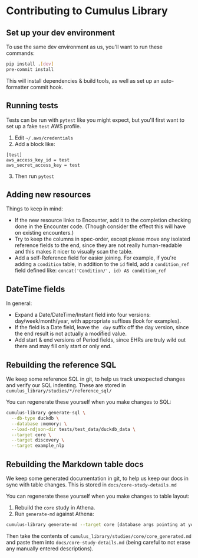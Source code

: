 # Contributing to Cumulus Library

## Set up your dev environment

To use the same dev environment as us, you'll want to run these commands:
```sh
pip install .[dev]
pre-commit install
```

This will install dependencies & build tools,
as well as set up an auto-formatter commit hook.

## Running tests

Tests can be run with `pytest` like you might expect,
but you'll first want to set up a fake `test` AWS profile.

1. Edit `~/.aws/credentials`
2. Add a block like:
```
[test]
aws_access_key_id = test
aws_secret_access_key = test
```
3. Then run `pytest`

## Adding new resources

Things to keep in mind:
- If the new resource links to Encounter,
  add it to the completion checking done in the Encounter code.
  (Though consider the effect this will have on existing encounters.)
- Try to keep the columns in spec-order,
  except please move any isolated reference fields to the end,
  since they are not really human-readable and
  this makes it nicer to visually scan the table.
- Add a self-Reference field for easier joining.
  For example, if you're adding a `condition` table, in addition to
  the `id` field, add a `condition_ref` field defined like:
  `concat('Condition/', id) AS condition_ref`

## DateTime fields

In general:
- Expand a Date/DateTime/Instant field into four versions:
  day/week/month/year, with appropriate suffixes (look for examples).
- If the field is a Date field, leave the `_day` suffix off the day version,
  since the end result is not actually a modified value.
- Add start & end versions of Period fields,
  since EHRs are truly wild out there and may fill only start or only end.

## Rebuilding the reference SQL

We keep some reference SQL in git,
to help us track unexpected changes and verify our SQL indenting.
These are stored in `cumulus_library/studies/*/reference_sql/`

You can regenerate these yourself when you make changes to SQL:

```sh
cumulus-library generate-sql \
  --db-type duckdb \
  --database :memory: \
  --load-ndjson-dir tests/test_data/duckdb_data \
  --target core \
  --target discovery \
  --target example_nlp
```

## Rebuilding the Markdown table docs

We keep some generated documentation in git,
to help us keep our docs in sync with table changes.
This is stored in `docs/core-study-details.md`

You can regenerate these yourself when you make changes to table layout:
1. Rebuild the `core` study in Athena.
1. Run `generate-md` against Athena:
```sh
cumulus-library generate-md --target core [database args pointing at your athena db]
```

Then take the contents of `cumulus_library/studies/core/core_generated.md`
and paste them into `docs/core-study-details.md`
(being careful to not erase any manually entered descriptions).
